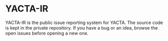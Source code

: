 # YACTA-IR

YACTA-IR is the public issue reporting system for YACTA. 
The source code is kept in the private repository.
If you have a bug or an idea, browse the open issues before opening a new one.
